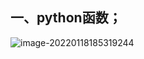 ## 一、python函数；





![image-20220118185319244](C:\Users\eivision\AppData\Roaming\Typora\typora-user-images\image-20220118185319244.png)

